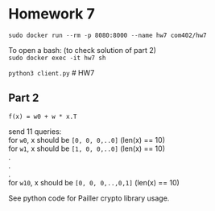 # Homework 7

`sudo docker run --rm -p 8080:8000 --name hw7 com402/hw7`   

To open a bash: (to check solution of part 2)   
`sudo docker exec -it hw7 sh`    


`python3 client.py` # HW7    


## Part 2   

`f(x) = w0 + w * x.T`   
     
send 11 queries:     
 for `w0`, x should be `[0, 0, 0,..0]` (len(x) == 10)   
 for `w1`, x should be `[1, 0, 0,..0]` (len(x) == 10)    
.   
.   
.   
 for `w10`, x should be `[0, 0, 0,..,0,1]` (len(x) == 10)   

See python code for Pailler crypto library usage. 
